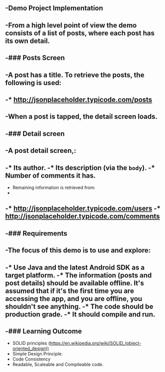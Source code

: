 -Demo Project Implementation
-
-From a high level point of view the demo consists of a list of posts, where each post has its own detail.
-
-### Posts Screen
-
-A post has a title. To retrieve the posts, the following is used:
-
-* http://jsonplaceholder.typicode.com/posts
-
-When a post is tapped, the detail screen loads.
-
-### Detail screen
-
-A post detail screen,:
-
-* Its author.
-* Its description (via the `body`).
-* Number of comments it has.
-
- Remaining information is retrieved from:
-
-* http://jsonplaceholder.typicode.com/users
-* http://jsonplaceholder.typicode.com/comments
-
-### Requirements
-
-The focus of this demo is to use and explore:
-
-* Use Java and the latest Android SDK as a target platform.
-* The information (posts and post details) should be available offline. It's assumed that if it's the first time you are accessing the app, and you are offline, you shouldn't see anything.
-* The code should be production grade.
-* It should compile and run.
-
-### Learning Outcome
-
- SOLID principles (https://en.wikipedia.org/wiki/SOLID_(object-oriented_design))
- Simple Design Principle.
- Code Consistency
- Readable, Scaleable and Compileable code.
